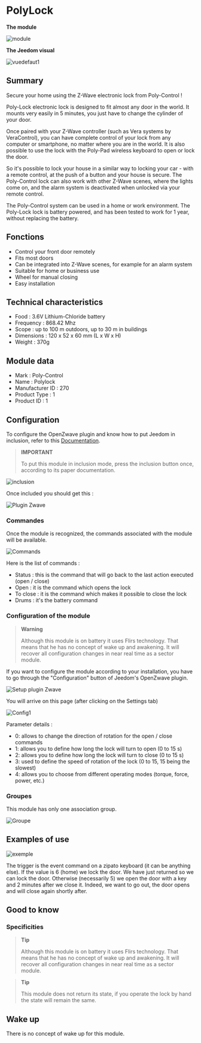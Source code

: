 # PolyLock

**The module**

![module](images/polycontrol.polylock/module.jpg)

**The Jeedom visual**

![vuedefaut1](images/polycontrol.polylock/vuedefaut1.jpg)

## Summary

Secure your home using the Z-Wave electronic lock from Poly-Control !

Poly-Lock electronic lock is designed to fit almost any door in the world. It mounts very easily in 5 minutes, you just have to change the cylinder of your door.

Once paired with your Z-Wave controller (such as Vera systems by VeraControl), you can have complete control of your lock from any computer or smartphone, no matter where you are in the world. It is also possible to use the lock with the Poly-Pad wireless keyboard to open or lock the door.

So it's possible to lock your house in a similar way to locking your car - with a remote control, at the push of a button and your house is secure. The Poly-Control lock can also work with other Z-Wave scenes, where the lights come on, and the alarm system is deactivated when unlocked via your remote control.

The Poly-Control system can be used in a home or work environment. The Poly-Lock lock is battery powered, and has been tested to work for 1 year, without replacing the battery.

## Fonctions

-   Control your front door remotely
-   Fits most doors
-   Can be integrated into Z-Wave scenes, for example for an alarm system
-   Suitable for home or business use
-   Wheel for manual closing
-   Easy installation

## Technical characteristics

-   Food : 3.6V Lithium-Chloride battery
-   Frequency : 868.42 Mhz
-   Scope : up to 100 m outdoors, up to 30 m in buildings
-   Dimensions : 120 x 52 x 60 mm (L x W x H)
-   Weight : 370g

## Module data

-   Mark : Poly-Control
-   Name : Polylock
-   Manufacturer ID : 270
-   Product Type : 1
-   Product ID : 1

## Configuration

To configure the OpenZwave plugin and know how to put Jeedom in inclusion, refer to this [Documentation](https://doc.jeedom.com/en_US/plugins/automation%20protocol/openzwave/).

> **IMPORTANT**
>
> To put this module in inclusion mode, press the inclusion button once, according to its paper documentation.

![inclusion](images/polycontrol.polylock/inclusion.jpg)

Once included you should get this :

![Plugin Zwave](images/polycontrol.polylock/information.jpg)

### Commandes

Once the module is recognized, the commands associated with the module will be available.

![Commands](images/polycontrol.polylock/commandes.jpg)

Here is the list of commands :

-   Status : this is the command that will go back to the last action executed (open / close)
-   Open : it is the command which opens the lock
-   To close : it is the command which makes it possible to close the lock
-   Drums : it's the battery command

### Configuration of the module

> **Warning**
>
> Although this module is on battery it uses Flirs technology. That means that he has no concept of wake up and awakening. It will recover all configuration changes in near real time as a sector module.

If you want to configure the module according to your installation, you have to go through the "Configuration" button of Jeedom's OpenZwave plugin.

![Setup plugin Zwave](images/plugin/bouton_configuration.jpg)

You will arrive on this page (after clicking on the Settings tab)

![Config1](images/polycontrol.polylock/config1.jpg)

Parameter details :

-   0: allows to change the direction of rotation for the open / close commands
-   1: allows you to define how long the lock will turn to open (0 to 15 s)
-   2: allows you to define how long the lock will turn to close (0 to 15 s)
-   3: used to define the speed of rotation of the lock (0 to 15, 15 being the slowest)
-   4: allows you to choose from different operating modes (torque, force, power, etc.)

### Groupes

This module has only one association group.

![Groupe](images/polycontrol.polylock/groupe.jpg)

## Examples of use

![exemple](images/polycontrol.polylock/exemple.jpg)

The trigger is the event command on a zipato keyboard (it can be anything else). If the value is 6 (home) we lock the door. We have just returned so we can lock the door. Otherwise (necessarily 5) we open the door with a key and 2 minutes after we close it. Indeed, we want to go out, the door opens and will close again shortly after.

## Good to know

### Specificities

> **Tip**
>
> Although this module is on battery it uses Flirs technology. That means that he has no concept of wake up and awakening. It will recover all configuration changes in near real time as a sector module.

> **Tip**
>
> This module does not return its state, if you operate the lock by hand the state will remain the same.

## Wake up

There is no concept of wake up for this module.
